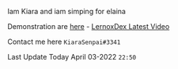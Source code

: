 Iam Kiara and iam simping for elaina

Demonstration are [here](https://replit.com/@KiaraSenpai) - [LernoxDex Latest Video](https://www.youtube.com/watch?v=G3yhZ78lYK0)

Contact me here `KiaraSenpai#3341`

Last Update Today April 03-2022 ``22:50``
